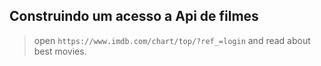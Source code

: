 

## Construindo um acesso a Api de filmes



> open `https://www.imdb.com/chart/top/?ref_=login` and read about best movies.
